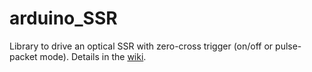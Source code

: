 # arduino_SSR
Library to drive an optical SSR with zero-cross trigger (on/off or pulse-packet mode). Details in the [wiki](wiki).
